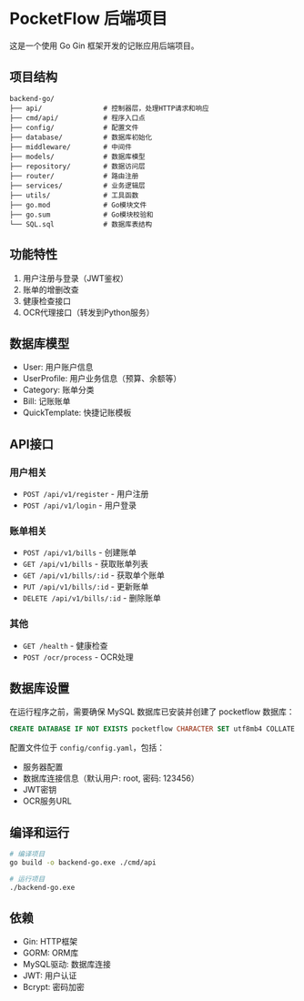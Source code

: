 # PocketFlow 后端项目

这是一个使用 Go Gin 框架开发的记账应用后端项目。

## 项目结构

```
backend-go/
├── api/               # 控制器层，处理HTTP请求和响应
├── cmd/api/           # 程序入口点
├── config/            # 配置文件
├── database/          # 数据库初始化
├── middleware/        # 中间件
├── models/            # 数据库模型
├── repository/        # 数据访问层
├── router/            # 路由注册
├── services/          # 业务逻辑层
├── utils/             # 工具函数
├── go.mod             # Go模块文件
├── go.sum             # Go模块校验和
└── SQL.sql            # 数据库表结构
```

## 功能特性

1. 用户注册与登录（JWT鉴权）
2. 账单的增删改查
3. 健康检查接口
4. OCR代理接口（转发到Python服务）

## 数据库模型

- User: 用户账户信息
- UserProfile: 用户业务信息（预算、余额等）
- Category: 账单分类
- Bill: 记账账单
- QuickTemplate: 快捷记账模板

## API接口

### 用户相关
- `POST /api/v1/register` - 用户注册
- `POST /api/v1/login` - 用户登录

### 账单相关
- `POST /api/v1/bills` - 创建账单
- `GET /api/v1/bills` - 获取账单列表
- `GET /api/v1/bills/:id` - 获取单个账单
- `PUT /api/v1/bills/:id` - 更新账单
- `DELETE /api/v1/bills/:id` - 删除账单

### 其他
- `GET /health` - 健康检查
- `POST /ocr/process` - OCR处理

## 数据库设置

在运行程序之前，需要确保 MySQL 数据库已安装并创建了 pocketflow 数据库：

```sql
CREATE DATABASE IF NOT EXISTS pocketflow CHARACTER SET utf8mb4 COLLATE utf8mb4_unicode_ci;
```

配置文件位于 `config/config.yaml`，包括：
- 服务器配置
- 数据库连接信息（默认用户: root, 密码: 123456）
- JWT密钥
- OCR服务URL

## 编译和运行

```bash
# 编译项目
go build -o backend-go.exe ./cmd/api

# 运行项目
./backend-go.exe
```

## 依赖

- Gin: HTTP框架
- GORM: ORM库
- MySQL驱动: 数据库连接
- JWT: 用户认证
- Bcrypt: 密码加密